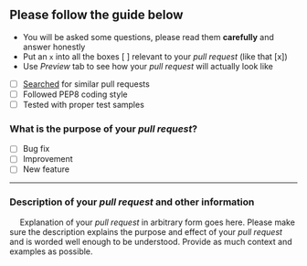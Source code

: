 ## Please follow the guide below

- You will be asked some questions, please read them **carefully** and answer honestly
- Put an `x` into all the boxes [ ] relevant to your *pull request* (like that [x])
- Use *Preview* tab to see how your *pull request* will actually look like

- [ ] [Searched](https://github.com/JarryShaw/askpass/search?q=is%3Apr&type=Issues) for similar pull requests
- [ ] Followed PEP8 coding style
- [ ] Tested with proper test samples

### What is the purpose of your *pull request*?
- [ ] Bug fix
- [ ] Improvement
- [ ] New feature

---

### Description of your *pull request* and other information

&emsp; Explanation of your *pull request* in arbitrary form goes here. Please make sure the description explains the purpose and effect of your *pull request* and is worded well enough to be understood. Provide as much context and examples as possible.
